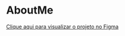 # AboutMe
<a href="https://www.figma.com/file/JTbYpSrmVGwiQvzs9HDl1t/Untitled?node-id=0%3A1">Clique aqui para visualizar o projeto no Figma</a>
